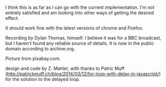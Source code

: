 I think this is as far as I can go with the current implementation. I'm not entirely satisfied and am looking into other ways  of getting the desired effect.

It should work fine with the latest versions of chrome and Firefox.

Recording by Dylan Thomas, himself. I believe it was for a BBC broadcast, but I haven't found any reliable source of details. It
is now in the public domain according to archive.org.

Picture from pixabay.com.

design and code by Z. Mahler,
with thanks to Patric Muff (http://patrickmuff.ch/blog/2014/03/12/for-loop-with-delay-in-javascript/)
for the solution to the delayed loop.
